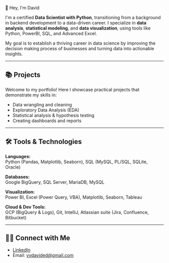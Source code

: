 👋 Hey, I'm David

I'm a certified **Data Scientist with Python**, transitioning from a background in backend development to a data-driven career. I specialize in **data analysis**, **statistical modeling**, and **data visualization**, using tools like Python, PowerBI, SQL, and Advanced Excel.

My goal is to establish a thriving career in data science by improving the decision making process of businesses and turning data into actionable insights.

---

## 📚 Projects

Welcome to my portfolio! Here I showcase practical projects that demonstrate my skills in:

- Data wrangling and cleaning
- Exploratory Data Analysis (EDA)
- Statistical analysis & hypothesis testing
- Creating dashboards and reports

---

## 🛠️ Tools & Technologies

**Languages:**  
Python (Pandas, Matplotlib, Seaborn), SQL (MySQL, PL/SQL, SQLite, Oracle)

**Databases:**  
Google BigQuery, SQL Server, MariaDB, MySQL

**Visualization:**  
Power BI, Excel (Power Query, VBA), Matplotlib, Seaborn, Tableau

**Cloud & Dev Tools:**  
GCP (BigQuery & Logs), Git, IntelliJ, Atlassian suite (Jira, Confluence, Bitbucket)

---

## 👋🏻 Connect with Me

- [LinkedIn](https://www.linkedin.com/in/vvdavided)
- Email: vvdavided@gmail.com  
